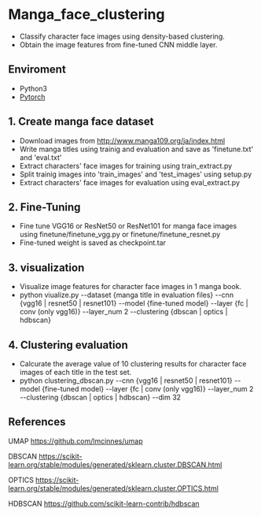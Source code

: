 # Manga_face_clustering
* Classify character face images using density-based clustering.
* Obtain the image features from fine-tuned CNN middle layer.

## Enviroment
 - Python3
 - [Pytorch](http://pytorch.org/)

## 1. Create manga face dataset
* Download images from http://www.manga109.org/ja/index.html
* Write manga titles using trainig and evaluation and save as 'finetune.txt' and 'eval.txt'
* Extract characters' face images for training using train_extract.py
* Split trainig images into 'train_images' and 'test_images' using setup.py
* Extract characters' face images for evaluation using eval_extract.py

## 2. Fine-Tuning
* Fine tune VGG16 or ResNet50 or ResNet101 for manga face images using finetune/finetune_vgg.py or finetune/finetune_resnet.py
* Fine-tuned weight is saved as checkpoint.tar

## 3. visualization
* Visualize image features for character face images in 1 manga book.
* python viualize.py --dataset {manga title in evaluation files} --cnn {vgg16 | resnet50 | resnet101} --model {fine-tuned model} --layer {fc | conv (only vgg16)} --layer_num 2 --clustering {dbscan | optics | hdbscan}

## 4. Clustering evaluation
* Calcurate the average value of 10 clustering results for character face images of each title in the test set.
* python clustering_dbscan.py  --cnn {vgg16 | resnet50 | resnet101} --model {fine-tuned model} --layer {fc | conv (only vgg16)} --layer_num 2 --clustering {dbscan | optics | hdbscan} --dim 32

## References

UMAP
https://github.com/lmcinnes/umap

DBSCAN
https://scikit-learn.org/stable/modules/generated/sklearn.cluster.DBSCAN.html

OPTICS
https://scikit-learn.org/stable/modules/generated/sklearn.cluster.OPTICS.html

HDBSCAN
https://github.com/scikit-learn-contrib/hdbscan
